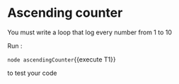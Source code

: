 # Ascending counter 

You must write a loop that log every number from 1 to 10 

Run :

`node ascendingCounter`{{execute T1}} 

to test your code